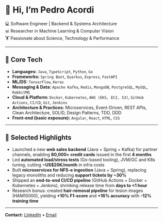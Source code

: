 # 👋 Hi, I’m Pedro Acordi

💻 Software Engineer | Backend & Systems Architecture <br/>
📊 Researcher in Machine Learning & Computer Vision <br/>
🏋️ Passionate about Science, Technology & Performance <br/>

---

## 🔧 Core Tech
- **Languages:** `Java`, `TypeScript`, `Python`, `Go`
- **Frameworks:** `Spring Boot`, `Quarkus`, `Express`, `FastAPI`
- **ML/DS:** `TensorFlow`, `Keras`  
- **Messaging & Data:** `Apache Kafka`, `Redis`, `MongoDB`, `PostgreSQL`, `MySQL`, `RabbitMQ`  
- **Cloud & Platform:** `Docker`, `Kubernetes`, `AWS (EKS, EC2, S3)`, `GitHub Actions`, `CI/CD`, `Git`, `Jenkins`
- **Architecture & Practices:** Microservices, Event-Driven, REST APIs, Clean Architecture, SOLID, Design Patterns, TDD, DDD  
- **Front-end (basic exposure):** `Angular`, `React`, `HTML`, `CSS`

---

## 🌱 Selected Highlights
- Launched a new **web sales backend** (Java + Spring + Kafka) for partner channels, enabling **80,000+ credit cards** issued in the first **4 months**  
- Led **automated load/stress tests** (Go-based tooling), JVM/GC and K8s tuning, cutting **~US$20K/month** in infra costs  
- Built **microservices for NFS-e ingestion** (Java + Spring), replacing legacy monoliths and reducing **support tickets by ~30%**  
- Shipped an **end-to-end CI/CD pipeline** (GitHub Actions + Docker + Kubernetes + Jenkins), shrinking release time from **days to <1 hour**  
- Research bonus: created **hair-removal pipeline** for lesion images (HAM10000), yielding **+10% F1-score** and **+16% accuracy** with **-12% training time**

---

**Contact:** [LinkedIn](https://www.linkedin.com/in/paacordi/) • [Email](mailto:pedroacordi.cv@gmail.com)
